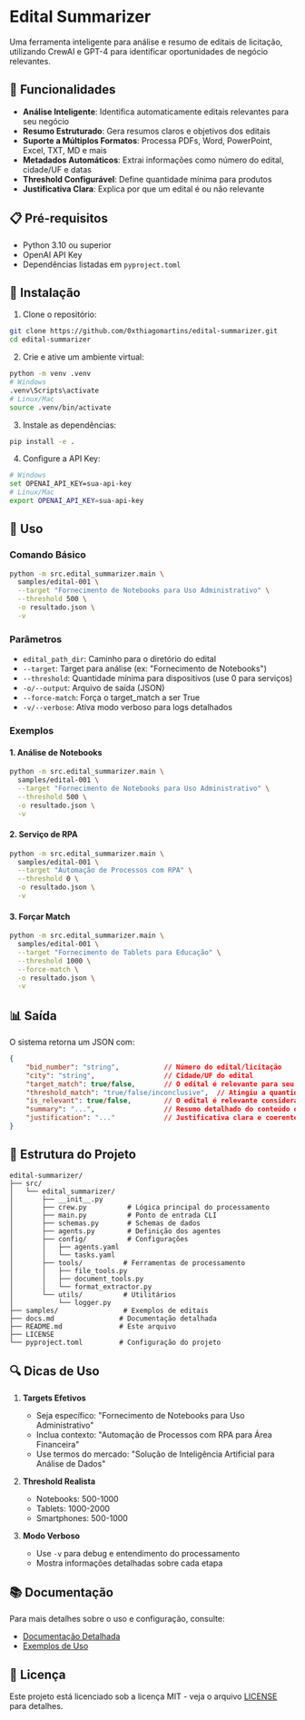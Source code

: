 # Edital Summarizer

Uma ferramenta inteligente para análise e resumo de editais de licitação, utilizando CrewAI e GPT-4 para identificar oportunidades de negócio relevantes.

## 🚀 Funcionalidades

- **Análise Inteligente**: Identifica automaticamente editais relevantes para seu negócio
- **Resumo Estruturado**: Gera resumos claros e objetivos dos editais
- **Suporte a Múltiplos Formatos**: Processa PDFs, Word, PowerPoint, Excel, TXT, MD e mais
- **Metadados Automáticos**: Extrai informações como número do edital, cidade/UF e datas
- **Threshold Configurável**: Define quantidade mínima para produtos
- **Justificativa Clara**: Explica por que um edital é ou não relevante

## 📋 Pré-requisitos

- Python 3.10 ou superior
- OpenAI API Key
- Dependências listadas em `pyproject.toml`

## 🔧 Instalação

1. Clone o repositório:
```bash
git clone https://github.com/0xthiagomartins/edital-summarizer.git
cd edital-summarizer
```

2. Crie e ative um ambiente virtual:
```bash
python -m venv .venv
# Windows
.venv\Scripts\activate
# Linux/Mac
source .venv/bin/activate
```

3. Instale as dependências:
```bash
pip install -e .
```

4. Configure a API Key:
```bash
# Windows
set OPENAI_API_KEY=sua-api-key
# Linux/Mac
export OPENAI_API_KEY=sua-api-key
```

## 🎯 Uso

### Comando Básico

```bash
python -m src.edital_summarizer.main \
  samples/edital-001 \
  --target "Fornecimento de Notebooks para Uso Administrativo" \
  --threshold 500 \
  -o resultado.json \
  -v
```

### Parâmetros

- `edital_path_dir`: Caminho para o diretório do edital
- `--target`: Target para análise (ex: "Fornecimento de Notebooks")
- `--threshold`: Quantidade mínima para dispositivos (use 0 para serviços)
- `-o/--output`: Arquivo de saída (JSON)
- `--force-match`: Força o target_match a ser True
- `-v/--verbose`: Ativa modo verboso para logs detalhados

### Exemplos

#### 1. Análise de Notebooks
```bash
python -m src.edital_summarizer.main \
  samples/edital-001 \
  --target "Fornecimento de Notebooks para Uso Administrativo" \
  --threshold 500 \
  -o resultado.json \
  -v
```

#### 2. Serviço de RPA
```bash
python -m src.edital_summarizer.main \
  samples/edital-001 \
  --target "Automação de Processos com RPA" \
  --threshold 0 \
  -o resultado.json \
  -v
```

#### 3. Forçar Match
```bash
python -m src.edital_summarizer.main \
  samples/edital-001 \
  --target "Fornecimento de Tablets para Educação" \
  --threshold 1000 \
  --force-match \
  -o resultado.json \
  -v
```

## 📊 Saída

O sistema retorna um JSON com:

```json
{
    "bid_number": "string",           // Número do edital/licitação
    "city": "string",                 // Cidade/UF do edital
    "target_match": true/false,       // O edital é relevante para seu target?
    "threshold_match": "true/false/inconclusive",  // Atingiu a quantidade mínima?
    "is_relevant": true/false,        // O edital é relevante considerando todas as regras?
    "summary": "...",                 // Resumo detalhado do conteúdo do edital
    "justification": "..."            // Justificativa clara e coerente da decisão
}
```

## 📁 Estrutura do Projeto

```
edital-summarizer/
├── src/
│   └── edital_summarizer/
│       ├── __init__.py
│       ├── crew.py          # Lógica principal do processamento
│       ├── main.py          # Ponto de entrada CLI
│       ├── schemas.py       # Schemas de dados
│       ├── agents.py        # Definição dos agentes
│       ├── config/          # Configurações
│       │   ├── agents.yaml
│       │   └── tasks.yaml
│       ├── tools/          # Ferramentas de processamento
│       │   ├── file_tools.py
│       │   ├── document_tools.py
│       │   └── format_extractor.py
│       └── utils/          # Utilitários
│           └── logger.py
├── samples/                # Exemplos de editais
├── docs.md                # Documentação detalhada
├── README.md              # Este arquivo
├── LICENSE
└── pyproject.toml         # Configuração do projeto
```

## 🔍 Dicas de Uso

1. **Targets Efetivos**
   - Seja específico: "Fornecimento de Notebooks para Uso Administrativo"
   - Inclua contexto: "Automação de Processos com RPA para Área Financeira"
   - Use termos do mercado: "Solução de Inteligência Artificial para Análise de Dados"

2. **Threshold Realista**
   - Notebooks: 500-1000
   - Tablets: 1000-2000
   - Smartphones: 500-1000

3. **Modo Verboso**
   - Use `-v` para debug e entendimento do processamento
   - Mostra informações detalhadas sobre cada etapa

## 📚 Documentação

Para mais detalhes sobre o uso e configuração, consulte:
- [Documentação Detalhada](docs.md)
- [Exemplos de Uso](docs.md#exemplos-práticos)

## 📄 Licença

Este projeto está licenciado sob a licença MIT - veja o arquivo [LICENSE](LICENSE) para detalhes.
